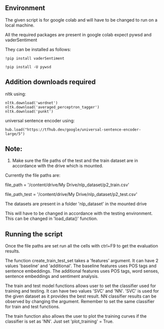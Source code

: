 ## Environment

The given script is for google colab and will have to be changed to run on a local machine.

All the required packages are present in google colab expect pywsd and vaderSentiment

They can be installed as follows:
```
!pip install vaderSentiment
```
```
!pip install -U pywsd
```

## Addition downloads required

nltk using:
```
nltk.download('wordnet')
nltk.download('averaged_perceptron_tagger')
nltk.download('punkt')
```

universal sentence encoder using: 

```
hub.load("https://tfhub.dev/google/universal-sentence-encoder-large/5")
```

## Note:
1. Make sure the file paths of the test and the train dataset are in accordance with the drive which is mounted.

Currently the file paths are: 

file_path = '/content/drive/My Drive/nlp_dataset/p2_train.csv'

file_path_test = '/content/drive/My Drive/nlp_dataset/p2_test.csv'

The datasets are present in a folder 'nlp_dataset' in the mounted drive

This will have to be changed in accordance with the testing environment.
This can be changed in 'load_data()' function.

## Running the script
Once the file paths are set run all the cells with ctrl+F9 to get the evaluation results.


The function create_train_test_set takes a 'features' argument.
It can have 2 values 'baseline' and 'additional'. 
The baseline features uses POS tags and sentence embeddings.
The additional features uses POS tags, word senses, sentence embeddings and sentiment analysis.


The train and test model functions allows user to set the classifier used for training and testing.
It can have two values 'SVC' and 'NN'. 'SVC' is used for the given dataset as it provides the best result.
NN classifier results can be observed by changing the argument. 
Remember to set the same classifier for train and test functions.


The train function also allows the user to plot the training curves if the classifier is set as 'NN'.
Just set 'plot_training' = True.  
